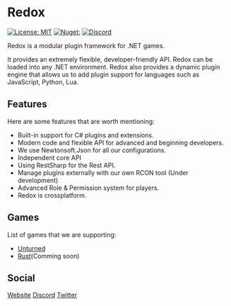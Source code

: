 # Redox 
[![License: MIT](https://img.shields.io/badge/License-MIT-yellow.svg)](https://opensource.org/licenses/MIT) 
[![Nuget:](https://img.shields.io/nuget/v/Redox)](https://www.nuget.org/packages/Redox/)
[![Discord](https://img.shields.io/discord/660131995619426310?label=discord&logo=Discord&logoColor=white)](https://discord.gg/TjfJypA)
       


Redox is a modular plugin framework for .NET games.

It provides an extremely flexible, developer-friendly API. Redox can be loaded into any .NET environment.
Redox also provides a dynamic plugin engine that allows us to add plugin support for languages such as JavaScript, Python, Lua.

## Features
Here are some features that are worth mentioning:
- Built-in support for C# plugins and extensions.
- Modern code and flexible API for advanced and beginning developers.
- We use Newtonsoft.Json for all our configurations.
- Independent core API
- Using RestSharp for the Rest API.
- Manage plugins externally with our own RCON tool (Under development)
- Advanced Role & Permission system for players.
- Redox is crossplatform.


## Games
List of games that we are supporting:
- [Unturned](https://github.com/RedoxMod/Redox.Unturned)
- [Rust](https://github.com/RedoxMod/Redox.Unturned)(Comming soon)

## Social
[Website](https://redoxmodding.org)
[Discord](https://discord.gg/TjfJypA)
[Twitter](https://twitter.com/RedoxMod)
